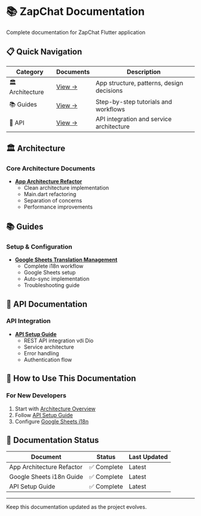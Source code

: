 # 📚 ZapChat Documentation

Complete documentation for ZapChat Flutter application

## 📋 Quick Navigation

| Category        | Documents                    | Description                               |
| --------------- | ---------------------------- | ----------------------------------------- |
| 🏛️ Architecture | [View →](#architecture)      | App structure, patterns, design decisions |
| 📚 Guides       | [View →](#guides)            | Step-by-step tutorials and workflows      |
| 🔌 API          | [View →](#api-documentation) | API integration and service architecture  |

## 🏛️ Architecture

### Core Architecture Documents

- [**App Architecture Refactor**](architecture/APP_ARCHITECTURE_REFACTOR.md)
  - Clean architecture implementation
  - Main.dart refactoring
  - Separation of concerns
  - Performance improvements

## 📚 Guides

### Setup & Configuration

- [**Google Sheets Translation Management**](guides/GOOGLE_SHEETS_TRANSLATION_GUIDE.md)
  - Complete i18n workflow
  - Google Sheets setup
  - Auto-sync implementation
  - Troubleshooting guide

## 🔌 API Documentation

### API Integration

- [**API Setup Guide**](api/API_SETUP_GUIDE.md)
  - REST API integration với Dio
  - Service architecture
  - Error handling
  - Authentication flow

## 📖 How to Use This Documentation

### For New Developers

1. Start with [Architecture Overview](architecture/APP_ARCHITECTURE_REFACTOR.md)
2. Follow [API Setup Guide](api/API_SETUP_GUIDE.md)
3. Configure [Google Sheets i18n](guides/GOOGLE_SHEETS_TRANSLATION_GUIDE.md)

## 🔄 Documentation Status

| Document                  | Status      | Last Updated |
| ------------------------- | ----------- | ------------ |
| App Architecture Refactor | ✅ Complete | Latest       |
| Google Sheets i18n Guide  | ✅ Complete | Latest       |
| API Setup Guide           | ✅ Complete | Latest       |

---

Keep this documentation updated as the project evolves.

